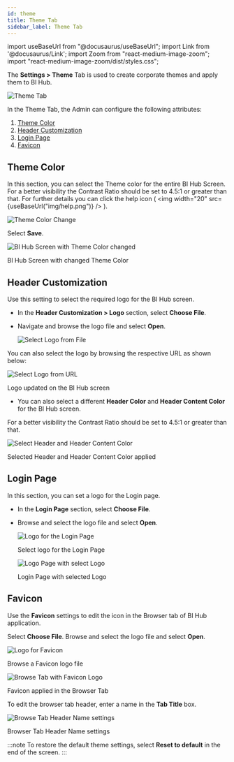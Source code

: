 ```yaml
---
id: theme 
title: Theme Tab
sidebar_label: Theme Tab
---
```


import useBaseUrl from "@docusaurus/useBaseUrl";
import Link from '@docusaurus/Link';
import Zoom from "react-medium-image-zoom";
import "react-medium-image-zoom/dist/styles.css";

The **Settings > Theme** Tab is used to create corporate themes and apply them to BI Hub.

 <div class="center">
   <Zoom>
     <img alt="Theme Tab" src={useBaseUrl('doc-images/admin-guide/admin-functions/settings/newad5.png')}/>
   </Zoom>
 </div>

In the Theme Tab, the Admin can configure the following attributes:

1. [Theme Color](#theme-color)
1. [Header Customization](#header-customization)
1. [Login Page](#login-page)
1. [Favicon](#favicon)

## Theme Color

In this section, you can select the Theme color for the entire BI Hub Screen.
For a better visibility the Contrast Ratio should be set to 4.5:1 or greater than that. For further details you can click the help icon ( <img width="20" src={useBaseUrl("img/help.png")} /> ).

 <div class="center">
   <Zoom>
     <img alt="Theme Color Change" src={useBaseUrl('doc-images/admin-guide/admin-functions/settings/theme6.png')}/>
   </Zoom>
 </div>

Select **Save**.

  <div class="center">
    <Zoom>
      <img alt="BI Hub Screen with Theme Color changed" src={useBaseUrl('doc-images/admin-guide/admin-functions/settings/theme7.png')}/>
    </Zoom>
    <p>BI Hub Screen with changed Theme Color</p>
  </div>

## Header Customization

Use this setting to select the required logo for the BI Hub screen.

* In the **Header Customization > Logo** section, select **Choose File**.
* Navigate and browse the logo file and select **Open**.

  <div class="center">
    <Zoom>
      <img alt="Select Logo from File" src={useBaseUrl('doc-images/admin-guide/admin-functions/settings/theme2.png')}/>
    </Zoom>
  </div>

You can also select the logo by browsing the respective URL as shown below:

  <div class="center">
    <Zoom>
      <img alt="Select Logo from URL" src={useBaseUrl('doc-images/admin-guide/admin-functions/settings/theme2a.png')}/>
    </Zoom>
    <p>Logo updated on the BI Hub screen</p>
  </div>

* You can also select a different **Header Color** and **Header Content Color** for the BI Hub screen.

For a better visibility the Contrast Ratio should be set to 4.5:1 or greater than that.

  <div class="center">
    <Zoom>
      <img alt="Select Header and Header Content Color" src={useBaseUrl('doc-images/admin-guide/admin-functions/settings/theme2b.png')}/>
    </Zoom>
    <p>Selected Header and Header Content Color applied</p>
  </div>

## Login Page

In this section, you can set a logo for the Login page.

* In the **Login Page** section, select **Choose File**.
* Browse and select the logo file and select **Open**.

  <div class="center">
    <Zoom>
      <img alt="Logo for the Login Page" src={useBaseUrl('doc-images/admin-guide/admin-functions/settings/login-logo1.png')}/>
    </Zoom>
    <p>Select logo for the Login Page</p>
  </div>

  <div class="center">
    <Zoom>
      <img alt="Logo Page with select Logo" src={useBaseUrl('doc-images/admin-guide/admin-functions/settings/loginlogo2.png')}/>
    </Zoom>
    <p>Login Page with selected Logo</p>
  </div>

## Favicon

Use the **Favicon** settings to edit the icon in the Browser tab of BI Hub application.

Select **Choose File**. Browse and select the logo file and select **Open**.

  <div class="center">
    <Zoom>
      <img alt="Logo for Favicon" src={useBaseUrl('doc-images/admin-guide/admin-functions/settings/theme4.png')}/>
    </Zoom>
    <p>Browse a Favicon logo file</p>
  </div>

  <div class="center">
    <Zoom>
      <img alt="Browse Tab with Favicon Logo" src={useBaseUrl('doc-images/admin-guide/admin-functions/settings/theme5-new.png')}/>
    </Zoom>
    <p>Favicon applied in the Browser Tab</p>
  </div>

To edit the browser tab header, enter a name in the **Tab Title** box.

  <div class="center">
    <Zoom>
      <img alt="Browse Tab Header Name settings" src={useBaseUrl('doc-images/admin-guide/admin-functions/settings/btba1.png')}/>
    </Zoom>
    <p>Browser Tab Header Name settings</p>
  </div>

:::note
To restore the default theme settings, select **Reset to default** in the end of the screen.
:::